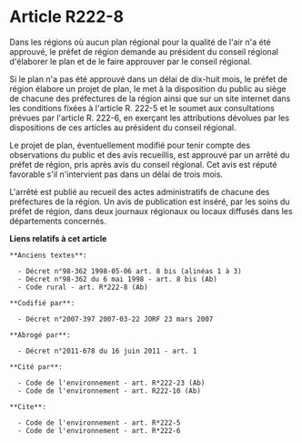 # Article R222-8

Dans les régions où aucun plan régional pour la qualité de l'air n'a été approuvé, le préfet de région demande au président
du conseil régional d'élaborer le plan et de le faire approuver par le conseil régional.

Si le plan n'a pas été approuvé dans un délai de dix-huit mois, le préfet de région élabore un projet de plan, le met à la
disposition du public au siège de chacune des préfectures de la région ainsi que sur un site internet dans les conditions
fixées à l'article R. 222-5 et le soumet aux consultations prévues par l'article R. 222-6, en exerçant les attributions
dévolues par les dispositions de ces articles au président du conseil régional.

Le projet de plan, éventuellement modifié pour tenir compte des observations du public et des avis recueillis, est approuvé
par un arrêté du préfet de région, pris après avis du conseil régional. Cet avis est réputé favorable s'il n'intervient pas
dans un délai de trois mois.

L'arrêté est publié au recueil des actes administratifs de chacune des préfectures de la région. Un avis de publication est
inséré, par les soins du préfet de région, dans deux journaux régionaux ou locaux diffusés dans les départements concernés.

**Liens relatifs à cet article**

	**Anciens textes**:

	  - Décret n°98-362 1998-05-06 art. 8 bis (alinéas 1 à 3)
	  - Décret n°98-362 du 6 mai 1998 - art. 8 bis (Ab)
	  - Code rural - art. R*222-8 (Ab)

	**Codifié par**:

	  - Décret n°2007-397 2007-03-22 JORF 23 mars 2007

	**Abrogé par**:

	  - Décret n°2011-678 du 16 juin 2011 - art. 1

	**Cité par**:

	  - Code de l'environnement - art. R*222-23 (Ab)
	  - Code de l'environnement - art. R222-10 (Ab)

	**Cite**:

	  - Code de l'environnement - art. R*222-5
	  - Code de l'environnement - art. R*222-6
